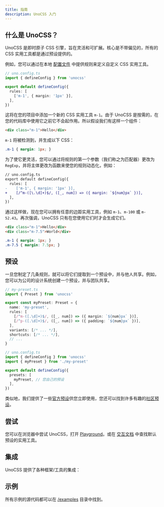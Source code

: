 ```yaml
---
title: 指南
description: UnoCSS 入门
---
```


## 什么是 UnoCSS？

UnoCSS 是即时原子 CSS 引擎，旨在灵活和可扩展。核心是不带偏见的，所有的 CSS 实用工具都是通过预设提供的。

例如，您可以通过在本地 [配置文件](/guide/config-file) 中提供规则来定义自定义 CSS 实用工具。

```ts
// uno.config.ts
import { defineConfig } from 'unocss'

export default defineConfig({
  rules: [
    ['m-1', { margin: '1px' }],
  ],
})
```

这将在您的项目中添加一个新的 CSS 实用工具 `m-1`。由于 UnoCSS 是按需的，在您的代码库中使用它之前它不会起作用。所以假设我们有这样一个组件：

```html
<div class="m-1">Hello</div>
```

`m-1` 将被检测到，并生成以下 CSS：

```css
.m-1 { margin: 1px; }
```

为了使它更灵活，您可以通过将规则的第一个参数（我们称之为匹配器）更改为 `RegExp`，并将主体更改为函数来使您的规则动态化，例如：

```diff
// uno.config.ts
export default defineConfig({
  rules: [
-    ['m-1', { margin: '1px' }],
+    [/^m-([\.\d]+)$/, ([_, num]) => ({ margin: `${num}px` })],
  ],
})
```

通过这样做，现在您可以拥有任意的边距实用工具，例如 `m-1`、`m-100` 或 `m-52.43`。再次强调，UnoCSS 只有在您使用它们时才会生成它们。

```html
<div class="m-1">Hello</div>
<div class="m-7.5">World</div>
```

```css
.m-1 { margin: 1px; }
.m-7.5 { margin: 7.5px; }
```

## 预设

一旦您制定了几条规则，就可以将它们提取到一个预设中，并与他人共享。例如，您可以为公司的设计系统创建一个预设，并与团队共享。

```ts
// my-preset.ts
import { Preset } from 'unocss'

export const myPreset: Preset = {
  name: 'my-preset',
  rules: [
    [/^m-([.\d]+)$/, ([_, num]) => ({ margin: `${num}px` })],
    [/^p-([.\d]+)$/, ([_, num]) => ({ padding: `${num}px` })],
  ],
  variants: [/* ... */],
  shortcuts: [/* ... */],
  // ...
}
```

```ts
// uno.config.ts
import { defineConfig } from 'unocss'
import { myPreset } from './my-preset'

export default defineConfig({
  presets: [
    myPreset, // 您自己的预设
  ],
})
```

类似地，我们提供了一些[官方预设](/presets/)供您立即使用，您还可以找到许多有趣的[社区预设](/presets/community)。

## 尝试

您可以在浏览器中尝试 UnoCSS，打开 <a href="/play/" target="_blank">Playground</a>。或在 <a href="/interactive/" target="_blank">交互文档</a> 中查找默认预设的实用工具。

## 集成

UnoCSS 提供了各种框架/工具的集成：

<ContentIntegrations />

## 示例

所有示例的源代码都可以在 [/examples](https://github.com/unocss/unocss/tree/main/examples) 目录中找到。

<ContentExamples/>
